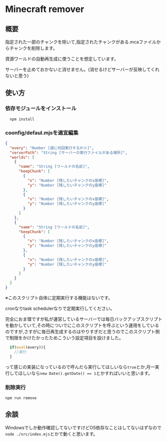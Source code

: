 # Minecraft remover

## 概要
指定された一部のチャンクを除いて,指定されたチャンクがある.mcaファイルからチャンクを削除します。

資源ワールドの自動再生成に使うことを想定しています。

サーバーを止めておかないと消せません。(消せるけどサーバーが反映してくれないと思う)
## 使い方

### 依存モジュールをインストール
```shell
  npm install
```
### coonfig/defaul.mjsを適宜編集
```json
{
  "every": "Number [週に何回実行するか※]",
  "serverPath": "String [サーバーの実行ファイルがある場所]",
  "worlds": [
    {
      "name": "String [ワールドの名前]",
      "keepChunk": [
        {
          "x": "Number [残したいチャンクのx座標]",
          "y": "Number [残したいチャンクのy座標]"
        },
        {
          "x": "Number [残したいチャンクのx座標]",
          "y": "Number [残したいチャンクのy座標]"
        }
      ]
    },
    {
      "name": "String [ワールドの名前]",
      "keepChunk": [
        {
          "x": "Number [残したいチャンクのx座標]",
          "y": "Number [残したいチャンクのy座標]"
        },
        {
          "x": "Number [残したいチャンクのx座標]",
          "y": "Number [残したいチャンクのy座標]"
        }
      ]
    }
  ]
}
```
※このスクリプト自体に定期実行する機能はないです。

cronなりtask schedulerなりで定期実行してください。

完全におま環ですが私が運営しているサーバーでは毎日バックアップスクリプトを動かしていて,その時についでにこのスクリプトを呼ぶという運用をしているのですが,さすがに毎日再生成するのはやりすぎだと思うのでこのスクリプト側で制限をかけたかったためこういう設定項目を設けました。
```Javascript
  if(eval(every)){
    //実行
  }
```
って感じの実装になっているので呼んだら実行してほしいなら`true`とか,月一実行してほしいなら`new Date().getDate() == 1`とかすればいいと思います。
### 削除実行
`npm run remove`

## 余談
Windowsでしか動作確認してないですけどOS依存なことはしてないはずなので`node ./src/index.mjs`とかで動くと思います。
